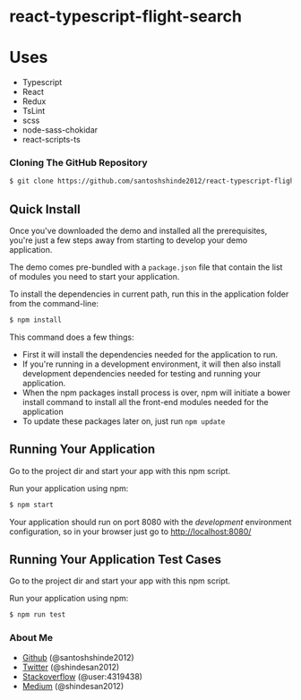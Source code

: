 # react-typescript-flight-search

# Uses

* Typescript
* React
* Redux
* TsLint
* scss
* node-sass-chokidar
* react-scripts-ts

### Cloning The GitHub Repository

```bash
$ git clone https://github.com/santoshshinde2012/react-typescript-flight-search.git
```

## Quick Install

Once you've downloaded the demo and installed all the prerequisites, you're just a few steps away from starting to develop your demo application.

The demo comes pre-bundled with a `package.json` file that contain the list of modules you need to start your application.

To install the dependencies in current path, run this in the application folder from the command-line:

```bash
$ npm install
```

This command does a few things:
* First it will install the dependencies needed for the application to run.
* If you're running in a development environment, it will then also install development dependencies needed for testing and running your application.
* When the npm packages install process is over, npm will initiate a bower install command to install all the front-end modules needed for the application
* To update these packages later on, just run `npm update`

## Running Your Application

Go to the project dir and start your app with this npm script.

Run your application using npm:

```bash
$ npm start
```

Your application should run on port 8080 with the *development* environment configuration, so in your browser just go to [http://localhost:8080/](http://localhost:8080/)

## Running Your Application Test Cases

Go to the project dir and start your app with this npm script.

Run your application using npm:

```bash
$ npm run test
```


### About Me

 * [Github](https://github.com/santoshshinde2012) (@santoshshinde2012)
 * [Twitter](https://twitter.com/shindesan2012) (@shindesan2012)
 * [Stackoverflow](https://stackoverflow.com/users/4319438/santosh-shinde)  (@user:4319438)
 * [Medium](https://medium.com/@shindesan2012) (@shindesan2012)
